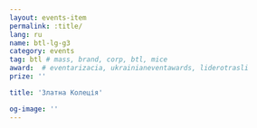 ```yaml
---
layout: events-item
permalink: :title/
lang: ru
name: btl-lg-g3
category: events
tag: btl # mass, brand, corp, btl, mice
award:  # eventarizacia, ukrainianeventawards, liderotrasli
prize: ''

title: 'Златна Колеція'

og-image: ''
---
```

